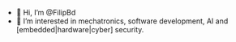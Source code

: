 - 👋 Hi, I’m @FilipBd
- 👀 I’m interested in mechatronics, software development, AI and [embedded|hardware|cyber] security.

<!---
FilipBd/FilipBd is a ✨ special ✨ repository because its `README.md` (this file) appears on your GitHub profile.
You can click the Preview link to take a look at your changes.
--->
